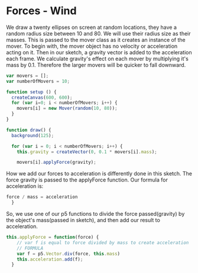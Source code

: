 # Forces - Wind

We draw a twenty ellipses on screen at random locations, they have a random radius size between 10 and 80. We will use their radius size as their masses. This is passed to the mover class as it creates an instance of the mover. To begin with, the mover object has no velocity or acceleration acting on it. Then in our sketch, a gravity vector is added to the acceleration each frame. We calculate gravity's effect on each mover by multiplying it's mass by 0.1. Therefore the larger movers will be quicker to fall downward.

``` js
var movers = [];
var numberOfMovers = 10;

function setup () {
  createCanvas(600, 600);
  for (var i=0; i < numberOfMovers; i++) {
    movers[i] = new Mover(random(10, 80));
  }
}

function draw() {
  background(125);

  for (var i = 0; i < numberOfMovers; i++) {
    this.gravity = createVector(0, 0.1 * movers[i].mass);

    movers[i].applyForce(gravity);
```

How we add our forces to acceleration is differently done in this sketch. The force gravity is passed to the applyForce function. Our formula for acceleration is:

``` js
force / mass = acceleration
  }
```

So, we use one of our p5 functions to divide the force passed(gravity) by the object's mass(passed in sketch), and then add our result to acceleration.
 
``` js
this.applyForce = function(force) {
    // var f is equal to force divided by mass to create acceleration
    // FORMULA
    var f = p5.Vector.div(force, this.mass)
    this.acceleration.add(f);
  }
```

